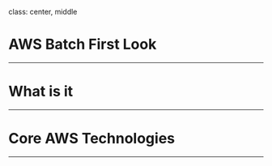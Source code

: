 class: center, middle

# AWS Batch First Look

---

# What is it

---

# Core AWS Technologies

---

